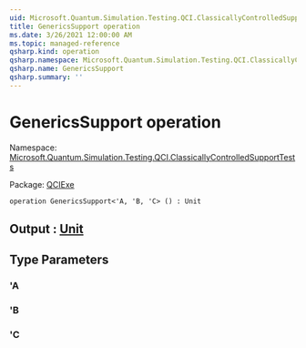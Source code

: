 ```yaml
---
uid: Microsoft.Quantum.Simulation.Testing.QCI.ClassicallyControlledSupportTests.GenericsSupport
title: GenericsSupport operation
ms.date: 3/26/2021 12:00:00 AM
ms.topic: managed-reference
qsharp.kind: operation
qsharp.namespace: Microsoft.Quantum.Simulation.Testing.QCI.ClassicallyControlledSupportTests
qsharp.name: GenericsSupport
qsharp.summary: ''
---
```


# GenericsSupport operation

Namespace: [Microsoft.Quantum.Simulation.Testing.QCI.ClassicallyControlledSupportTests](xref:Microsoft.Quantum.Simulation.Testing.QCI.ClassicallyControlledSupportTests)

Package: [QCIExe](https://nuget.org/packages/QCIExe)




```qsharp
operation GenericsSupport<'A, 'B, 'C> () : Unit
```


## Output : [Unit](xref:microsoft.quantum.lang-ref.unit)



## Type Parameters

### 'A


### 'B


### 'C

